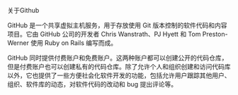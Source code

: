 关于GithubGitHub 是一个共享虚拟主机服务，用于存放使用 Git 版本控制的软件代码和内容项目。它由 GitHub 公司的开发者 Chris Wanstrath、PJ Hyett 和 Tom Preston-Werner 使用 Ruby on Rails 编写而成。GitHub 同时提供付费账户和免费账户。这两种账户都可以创建公开的代码仓库，但是付费账户也可以创建私有的代码仓库。除了允许个人和组织创建和访问代码库以外，它也提供了一些方便社会化软件开发的功能，包括允许用户跟踪其他用户、组织、软件库的动态，对软件代码的改动和 bug 提出评论等。